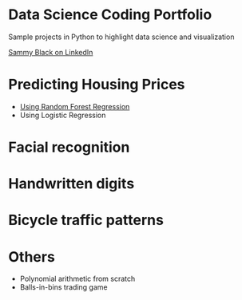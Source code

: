 # Data Science Coding Portfolio 
Sample projects in Python to highlight data science and visualization

[Sammy Black on LinkedIn](https://www.linkedin.com/in/samson-black-b618a840)

# Predicting Housing Prices
- [Using Random Forest Regression](https://github.com/SammyBlack/data-science-sandbox/tree/main/housing_prices_competition) 
- Using Logistic Regression 

# Facial recognition 

# Handwritten digits 

# Bicycle traffic patterns 


# Others
- Polynomial arithmetic from scratch 
- Balls-in-bins trading game 
